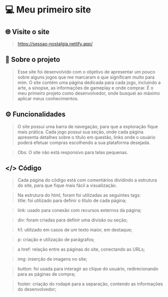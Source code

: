 # 💻 Meu primeiro site
## 🌐 Visite o site
> https://sessao-nostalgia.netlify.app/

## 📜 Sobre o projeto 
> Esse site foi desenvolvido com o objetivo de apresentar um pouco sobre alguns jogos que me marcaram e que significam muito para mim. O site contém uma página dedicada para cada jogo, incluindo a arte, a sinopse, as informações de gameplay e onde comprar. É o meu primeiro projeto como desenvolvedor, onde busquei ao máximo aplicar meus conhecimentos.

## ⚙️ Funcionalidades
> O site possui uma barra de navegação, para que a exploração fique mais prática. Cada jogo possui sua seção, onde cada página apresenta detalhes sobre o título em questão, links onde o usuário poderá efetuar compras escolhendo a sua plataforma desejada.

> Obs: O site não está responsivo para telas pequenas.

## </> Código
> Cada página do código está com comentários dividindo a estrutura do site, para que fique mais fácil a visualização.

> Na estrutura do html, foram foi utilizadas as seguintes tags:<br />
> title: foi utilizado para definir o título de cada página;

> link: usado para conexão com recursos externos da página;

> div: foram criadas para definir uma divisão ou seção;

> h1: utilizado em casos de um texto maior, em destaque;

> p: criação e utilização de parágrafos;

> a href: relação entre as páginas do site, conectando as URLs;

> img: inserção de imagens no site;

> button: foi usada para interagir ao clique do usuário, redirecionando para as páginas de compra;

> footer: criação do rodapé para a separação, contendo as informações do desenvolvedor;
